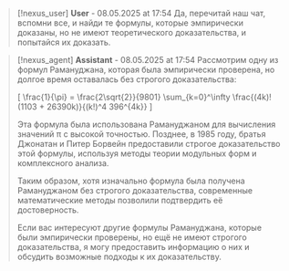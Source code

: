 >[!nexus_user] **User** - 08.05.2025 at 17:54
> Да, перечитай наш чат, вспомни все, и найди те формулы, которые эмпирически доказаны, но не имеют теоретического доказательства, и попытайся их доказать.
<!-- UID: bbb21204-5696-4aed-9cb0-7ba51e747167 -->




>[!nexus_agent] **Assistant** - 08.05.2025 at 17:54
> Рассмотрим одну из формул Рамануджана, которая была эмпирически проверена, но долгое время оставалась без строгого доказательства:
> 
> \[
> \frac{1}{\pi} = \frac{2\sqrt{2}}{9801} \sum_{k=0}^\infty \frac{(4k)! (1103 + 26390k)}{(k!)^4 396^{4k}}
> \]
> 
> Эта формула была использована Рамануджаном для вычисления значений π с высокой точностью. Позднее, в 1985 году, братья Джонатан и Питер Борвейн предоставили строгое доказательство этой формулы, используя методы теории модульных форм и комплексного анализа.
> 
> Таким образом, хотя изначально формула была получена Рамануджаном без строгого доказательства, современные математические методы позволили подтвердить её достоверность.
> 
> Если вас интересуют другие формулы Рамануджана, которые были эмпирически проверены, но ещё не имеют строгого доказательства, я могу предоставить информацию о них и обсудить возможные подходы к их доказательству.
<!-- UID: 1c33080a-68ba-46f1-bd0c-def94f1deaae -->